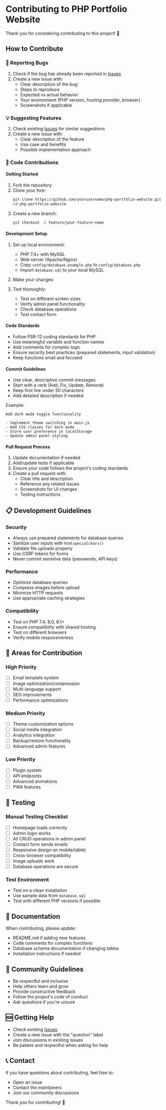 # Contributing to PHP Portfolio Website

Thank you for considering contributing to this project! 🎉

## How to Contribute

### 🐛 Reporting Bugs
1. Check if the bug has already been reported in [Issues](https://github.com/yourusername/php-portfolio-website/issues)
2. Create a new issue with:
   - Clear description of the bug
   - Steps to reproduce
   - Expected vs actual behavior
   - Your environment (PHP version, hosting provider, browser)
   - Screenshots if applicable

### 💡 Suggesting Features
1. Check existing [Issues](https://github.com/yourusername/php-portfolio-website/issues) for similar suggestions
2. Create a new issue with:
   - Clear description of the feature
   - Use case and benefits
   - Possible implementation approach

### 🔧 Code Contributions

#### Getting Started
1. Fork the repository
2. Clone your fork:
   ```bash
   git clone https://github.com/yourusername/php-portfolio-website.git
   cd php-portfolio-website
   ```
3. Create a new branch:
   ```bash
   git checkout -b feature/your-feature-name
   ```

#### Development Setup
1. Set up local environment:
   - PHP 7.4+ with MySQL
   - Web server (Apache/Nginx)
   - Copy `config/database.example.php` to `config/database.php`
   - Import `database.sql` to your local MySQL

2. Make your changes
3. Test thoroughly:
   - Test on different screen sizes
   - Verify admin panel functionality
   - Check database operations
   - Test contact form

#### Code Standards
- Follow PSR-12 coding standards for PHP
- Use meaningful variable and function names
- Add comments for complex logic
- Ensure security best practices (prepared statements, input validation)
- Keep functions small and focused

#### Commit Guidelines
- Use clear, descriptive commit messages
- Start with a verb (Add, Fix, Update, Remove)
- Keep first line under 50 characters
- Add detailed description if needed

Example:
```
Add dark mode toggle functionality

- Implement theme switching in main.js
- Add CSS classes for dark mode
- Store user preference in localStorage
- Update admin panel styling
```

#### Pull Request Process
1. Update documentation if needed
2. Add/update tests if applicable
3. Ensure your code follows the project's coding standards
4. Create a pull request with:
   - Clear title and description
   - Reference any related issues
   - Screenshots for UI changes
   - Testing instructions

## 📋 Development Guidelines

### Security
- Always use prepared statements for database queries
- Sanitize user inputs with `htmlspecialchars()`
- Validate file uploads properly
- Use CSRF tokens for forms
- Never commit sensitive data (passwords, API keys)

### Performance
- Optimize database queries
- Compress images before upload
- Minimize HTTP requests
- Use appropriate caching strategies

### Compatibility
- Test on PHP 7.4, 8.0, 8.1+
- Ensure compatibility with shared hosting
- Test on different browsers
- Verify mobile responsiveness

## 🎯 Areas for Contribution

### High Priority
- [ ] Email template system
- [ ] Image optimization/compression
- [ ] Multi-language support
- [ ] SEO improvements
- [ ] Performance optimizations

### Medium Priority
- [ ] Theme customization options
- [ ] Social media integration
- [ ] Analytics integration
- [ ] Backup/restore functionality
- [ ] Advanced admin features

### Low Priority
- [ ] Plugin system
- [ ] API endpoints
- [ ] Advanced animations
- [ ] PWA features

## 🧪 Testing

### Manual Testing Checklist
- [ ] Homepage loads correctly
- [ ] Admin login works
- [ ] All CRUD operations in admin panel
- [ ] Contact form sends emails
- [ ] Responsive design on mobile/tablet
- [ ] Cross-browser compatibility
- [ ] Image uploads work
- [ ] Database operations are secure

### Test Environment
- Test on a clean installation
- Use sample data from `database.sql`
- Test with different PHP versions if possible

## 📝 Documentation

When contributing, please update:
- README.md if adding new features
- Code comments for complex functions
- Database schema documentation if changing tables
- Installation instructions if needed

## 🤝 Community Guidelines

- Be respectful and inclusive
- Help others learn and grow
- Provide constructive feedback
- Follow the project's code of conduct
- Ask questions if you're unsure

## 🆘 Getting Help

- Check existing [Issues](https://github.com/yourusername/php-portfolio-website/issues)
- Create a new issue with the "question" label
- Join discussions in existing issues
- Be patient and respectful when asking for help

## 📞 Contact

If you have questions about contributing, feel free to:
- Open an issue
- Contact the maintainers
- Join our community discussions

Thank you for contributing! 🙏